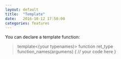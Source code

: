 ```yaml
---
layout: default
title:  "Template"
date:   2016-10-12 17:50:00
categories: features
---
```


You can declare a template function:
> template<{your typenames)>
>	function ret_type function_names(argumens)
>	{
>		// your code here
>	}	

